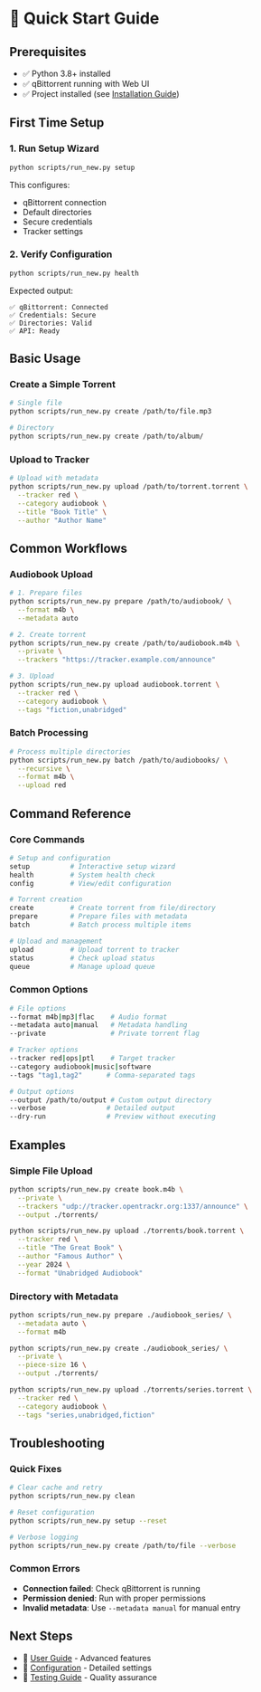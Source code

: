 # 🚀 Quick Start Guide

## Prerequisites

- ✅ Python 3.8+ installed
- ✅ qBittorrent running with Web UI
- ✅ Project installed (see [Installation Guide](INSTALLATION.md))

## First Time Setup

### 1. Run Setup Wizard

```bash
python scripts/run_new.py setup
```

This configures:

- qBittorrent connection
- Default directories
- Secure credentials
- Tracker settings

### 2. Verify Configuration

```bash
python scripts/run_new.py health
```

Expected output:

```
✅ qBittorrent: Connected
✅ Credentials: Secure
✅ Directories: Valid
✅ API: Ready
```

## Basic Usage

### Create a Simple Torrent

```bash
# Single file
python scripts/run_new.py create /path/to/file.mp3

# Directory
python scripts/run_new.py create /path/to/album/
```

### Upload to Tracker

```bash
# Upload with metadata
python scripts/run_new.py upload /path/to/torrent.torrent \
  --tracker red \
  --category audiobook \
  --title "Book Title" \
  --author "Author Name"
```

## Common Workflows

### Audiobook Upload

```bash
# 1. Prepare files
python scripts/run_new.py prepare /path/to/audiobook/ \
  --format m4b \
  --metadata auto

# 2. Create torrent
python scripts/run_new.py create /path/to/audiobook.m4b \
  --private \
  --trackers "https://tracker.example.com/announce"

# 3. Upload
python scripts/run_new.py upload audiobook.torrent \
  --tracker red \
  --category audiobook \
  --tags "fiction,unabridged"
```

### Batch Processing

```bash
# Process multiple directories
python scripts/run_new.py batch /path/to/audiobooks/ \
  --recursive \
  --format m4b \
  --upload red
```

## Command Reference

### Core Commands

```bash
# Setup and configuration
setup          # Interactive setup wizard
health         # System health check
config         # View/edit configuration

# Torrent creation
create         # Create torrent from file/directory
prepare        # Prepare files with metadata
batch          # Batch process multiple items

# Upload and management
upload         # Upload torrent to tracker
status         # Check upload status
queue          # Manage upload queue
```

### Common Options

```bash
# File options
--format m4b|mp3|flac    # Audio format
--metadata auto|manual   # Metadata handling
--private                # Private torrent flag

# Tracker options
--tracker red|ops|ptl    # Target tracker
--category audiobook|music|software
--tags "tag1,tag2"      # Comma-separated tags

# Output options
--output /path/to/output # Custom output directory
--verbose               # Detailed output
--dry-run               # Preview without executing
```

## Examples

### Simple File Upload

```bash
python scripts/run_new.py create book.m4b \
  --private \
  --trackers "udp://tracker.opentrackr.org:1337/announce" \
  --output ./torrents/

python scripts/run_new.py upload ./torrents/book.torrent \
  --tracker red \
  --title "The Great Book" \
  --author "Famous Author" \
  --year 2024 \
  --format "Unabridged Audiobook"
```

### Directory with Metadata

```bash
python scripts/run_new.py prepare ./audiobook_series/ \
  --metadata auto \
  --format m4b

python scripts/run_new.py create ./audiobook_series/ \
  --private \
  --piece-size 16 \
  --output ./torrents/

python scripts/run_new.py upload ./torrents/series.torrent \
  --tracker red \
  --category audiobook \
  --tags "series,unabridged,fiction"
```

## Troubleshooting

### Quick Fixes

```bash
# Clear cache and retry
python scripts/run_new.py clean

# Reset configuration
python scripts/run_new.py setup --reset

# Verbose logging
python scripts/run_new.py create /path/to/file --verbose
```

### Common Errors

- **Connection failed**: Check qBittorrent is running
- **Permission denied**: Run with proper permissions
- **Invalid metadata**: Use `--metadata manual` for manual entry

## Next Steps

- 📖 [User Guide](USER_GUIDE.md) - Advanced features
- 🔧 [Configuration](CONFIGURATION.md) - Detailed settings
- 🧪 [Testing Guide](TESTING_GUIDE.md) - Quality assurance
